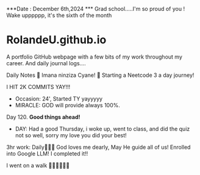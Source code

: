 ***Date : December 6th,2024 *** Grad school.....I'm so proud of you ! Wake upppppp, it's the sixth of the month
# RolandeU.github.io

A portfolio GitHub webpage with a few bits of my work throughout my career. And daily journal logs....

Daily Notes
💚 Imana ninziza Cyane! 
💚 Starting a Neetcode 3 a day journey!

I HIT 2K COMMITS YAY!!!

- Occasion: 24', Started TY yayyyyy
- MIRACLE: GOD will provide always 100%.

Day 120. **Good things ahead!** 
- DAY: Had a good Thursday, i woke up, went to class, and did the quiz not so well, sorry my love you did your best!



3hr work: Daily💚💚💚
God loves me dearly, May He guide all of  us!
Enrolled into Google LLM! I completed it!!

I went on a walk 💚💚💚💚💚💚

